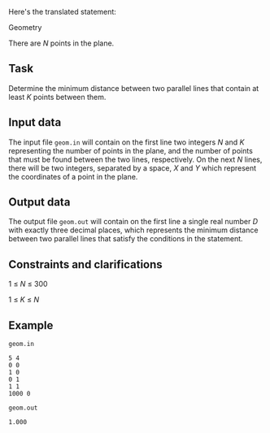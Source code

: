 Here's the translated statement:

Geometry

There are $N$ points in the plane.

## Task

Determine the minimum distance between two parallel lines that contain at least $K$ points between them.

## Input data

The input file `geom.in` will contain on the first line two integers $N$ and $K$ representing the number of points in the plane, and the number of points that must be found between the two lines, respectively. On the next $N$ lines, there will be two integers, separated by a space, $X$ and $Y$ which represent the coordinates of a point in the plane.

## Output data

The output file `geom.out` will contain on the first line a single real number $D$ with exactly three decimal places, which represents the minimum distance between two parallel lines that satisfy the conditions in the statement.

## Constraints and clarifications

1 $\leq$ $N$ $\leq$ 300

1 $\leq$ $K$ $\leq$ $N$

## Example

`geom.in`
```
5 4
0 0
1 0
0 1
1 1
1000 0
```

`geom.out`
```
1.000
```
